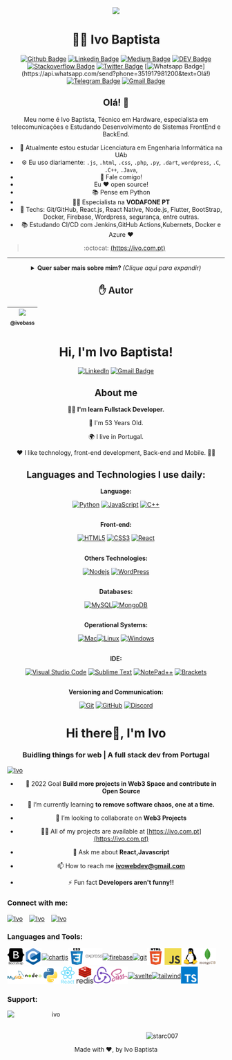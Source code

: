 <div align="center">
	<img width="500" src="https://github.com/ivobass/IvoWebPage/blob/master/coding.jpg?raw=true">


# :man_technologist: Ivo Baptista

[![Github Badge](https://img.shields.io/badge/-Github-000?style=flat-square&logo=Github&logoColor=white&link=https://github.com/ivobass)](https://github.com/ivobass)
[![Linkedin Badge](https://img.shields.io/badge/-LinkedIn-blue?style=flat-square&logo=Linkedin&logoColor=white&link=https://www.linkedin.com/in/ivo-baptista-3712144/)](https://www.linkedin.com/in/ivo-baptista-3712144/)
[![Medium Badge](https://img.shields.io/badge/-@ivobass-black?style=flat-square&labelColor=000000&logo=Medium&link=https://medium.com/@ivobaptista)](https://medium.com/@ivobaptista)
[![DEV Badge](https://img.shields.io/badge/-DEV.to-000?style=flat-square&logo=dev.to&logoColor=white&link=https://dev.to/ivobass)](https://dev.to/ivobass)
[![Stackoverflow Badge](https://img.shields.io/badge/-Stackoverflow-4CA143?style=flat-square&logo=Stackoverflow&logoColor=white&link=https://pt.stackoverflow.com/users/198128/ivo-baptista)](https://pt.stackoverflow.com/users/198128/ivo-baptista)
[![Twitter Badge](https://img.shields.io/badge/-Twitter-1ca0f1?style=flat-square&labelColor=1ca0f1&logo=twitter&logoColor=white&link=https://twitter.com/ivobaptista)](https://twitter.com/ivobaptista)
[![Whatsapp Badge](https://img.shields.io/badge/-Whatsapp-4CA143?style=flat-square&labelColor=4CA143&logo=whatsapp&logoColor=white&link=https://api.whatsapp.com/send?phone=351917981200&text=Olá!)](https://api.whatsapp.com/send?phone=351917981200&text=Olá!)
[![Telegram Badge](https://img.shields.io/badge/-Telegram-1ca0f1?style=flat-square&labelColor=1ca0f1&logo=telegram&logoColor=white&link=https://t.me/joinchat/NRZBjhlw97OlMwfo1AlJBw)](https://t.me/joinchat/NRZBjhlw97OlMwfo1AlJBw)
[![Gmail Badge](https://img.shields.io/badge/-Gmail-c14438?style=flat-square&logo=Gmail&logoColor=white&link=mailto:ivobass@gmail.com)](mailto:ivobass@gmail.com)

## Olá! 👋

Meu nome é Ivo Baptista, Técnico em Hardware, especialista em telecomunicações e Estudando Desenvolvimento de Sistemas FrontEnd e BackEnd.

- 🌱 Atualmente estou estudar Licenciatura em Engenharia Informática na UAb 
- ⚙️ Eu uso diariamente: `.js`, `.html`, `.css`, `.php`, `.py`, `.dart`, `wordpress`, `.C`, `.C++`, `.Java`,
- 💬 Fale comigo!
- Eu :heart: open source!
- :books: Pense em Python
- :office_worker: Especialista na  **VODAFONE PT**
- :blue_heart: Techs: Git/GitHub, React.js, React Native, Node.js, Flutter, BootStrap, Docker, Firebase, Wordpress, segurança, entre outras.
- :books: Estudando CI/CD com Jenkins,GitHub Actions,Kubernets, Docker e Azure :heart:

> :octocat: [(https://ivo.com.pt)](https://ivo.com.pt)

---

<details>
  <summary> <b> Quer saber mais sobre mim? </b> <i>(Clique aqui para expandir)</i> </summary>
  <br>

  [![Github Status](https://github-readme-stats.vercel.app/api?username=IVOBASS&show_icons=true&title_color=fff&icon_color=79ff97&text_color=9f9f9f&bg_color=151515)](https://github.com/ivobass/ivobass)

## Algumas tecnologias

<img src="https://github.com/Quadrified/Quadrified/blob/master/assets/svg/dev/languages/js.svg" alt="js" style="vertical-align:top; margin:4px">
<img src="https://github.com/Quadrified/Quadrified/blob/master/assets/svg/dev/languages/html.svg" alt="html" style="vertical-align:top; margin:4px">
<img src="https://github.com/Quadrified/Quadrified/blob/master/assets/svg/dev/languages/python.svg" alt="Python" style="vertical-align:top; margin:4px">
<img src="https://github.com/Quadrified/Quadrified/blob/master/assets/svg/dev/services/azure.svg" alt="azure" style="vertical-align:top; margin:4px">
<img src="https://github.com/Quadrified/Quadrified/blob/master/assets/svg/dev/services/aws.svg" alt="aws" style="vertical-align:top; margin:4px">
<img src="https://github.com/Quadrified/Quadrified/blob/master/assets/svg/dev/services/dockerhub.svg" alt="dockerhub" style="vertical-align:top; margin:4px">
<img src="https://github.com/Quadrified/Quadrified/blob/master/assets/svg/dev/services/npm.svg" alt="npm" style="vertical-align:top; margin:4px">
<img src="https://github.com/Quadrified/Quadrified/blob/master/assets/svg/dev/tools/visualstudio_code.svg" alt="vscode" style="vertical-align:top; margin:4px">
<img src="https://github.com/Quadrified/Quadrified/blob/master/assets/svg/dev/services/exchange.svg" alt="Exchange" style="vertical-align:top; margin:4px">
<img src="https://github.com/Quadrified/Quadrified/blob/master/assets/svg/dev/services/office_365.svg" alt="Office_365" style="vertical-align:top; margin:4px">
<img src="https://github.com/Quadrified/Quadrified/blob/master/assets/svg/dev/misc/security.svg" alt="Security" style="vertical-align:top; margin:4px">
<img src="https://github.com/Quadrified/Quadrified/blob/master/assets/svg/dev/misc/ai.svg" alt="AI" style="vertical-align:top; margin:4px">
<img src="https://github.com/Quadrified/Quadrified/blob/master/assets/svg/dev/misc/mobile.svg" alt="mobile_development" style="vertical-align:top; margin:4px">
<img src="https://github.com/Quadrified/Quadrified/blob/master/assets/svg/blogs/wordpress.svg" alt="Wordpress" style="vertical-align:top; margin:4px">
<img src="https://github.com/Quadrified/Quadrified/blob/master/assets/svg/devices/mac.svg" alt="Mac" style="vertical-align:top; margin:4px">
<img src="https://github.com/Quadrified/Quadrified/blob/master/assets/svg/devices/pc.svg" alt="PC" style="vertical-align:top; margin:4px"></details>


## :hand: Autor

| [<img width=100 src="https://avatars1.githubusercontent.com/u/9615594?s=400&v=4"><br><sub>@ivobass</sub>](https://github.com/ivobass) |
| :----------------------------------------------------------------------------------------------------------------------------: |

##

# Hi, I'm Ivo Baptista!

[![LinkedIn](https://img.shields.io/static/v1?label=LinkedIn&message=%20&color=pink&logo=LinkedIn&style=flat-square&logoColor=white)](https://www.linkedin.com/in/ivo-baptista-3712144/) [![Gmail Badge](https://img.shields.io/badge/-ivobass@gmail.com-c14438?style=flatsquare&logo=Gmail&logoColor=white&link=mailto:ivobass@gmail.com)](mailto:ivobass@gmail.com)

## About me


👩‍💻 <strong>I'm learn Fullstack Developer.</strong> 

👣 I'm 53 Years Old.

🌍 I live in Portugal.

❤ I like technology, front-end development, Back-end and  Mobile. 🎯🚀

## Languages and Technologies I use daily:

**Language:**

[![Python](https://img.shields.io/badge/-Python-ADFF2F?logo=python&link=https://github.com/ivobass/)](https://github.com/ivobass/) 
[![JavaScript](https://img.shields.io/badge/-JavaScript-black?style=flat-square&logo=javascript&link=https://github.com/ivobass/)](https://github.com/ivobass/) 
[![C++](https://img.shields.io/badge/-C++-black?style=flat-square&logo=c++&link=https://github.com/ivobass/)](https://github.com/ivobass/) 	


##

**Front-end:**

[![HTML5](https://img.shields.io/badge/-HTML5-E34F26?style=flat-square&logo=html5&logoColor=white&link=https://github.com/ivobass)](https://github.com/ivobass)   [![CSS3](https://img.shields.io/badge/-CSS3-1572B6?style=flat-square&logo=css3&link=https://github.com/ivobass)](https://github.com/ivobass)   [![React](https://img.shields.io/badge/-React-black?style=flat-square&logo=react&link=https://github.com/ivobass/)](https://github.com/ivobass/)  

##

**Others Technologies:**

[![Nodejs](https://img.shields.io/badge/-Nodejs-black?style=flat-square&logo=Node.js&link=https://github.com/ivobass/)](https://github.com/ivobass/) [![WordPress](https://img.shields.io/badge/-WordPress-00007f?style=flat-square&logo=wordpress&link=https://github.com/ivobass/)](https://github.com/ivobass/)

##

**Databases:**

[![MySQL](https://img.shields.io/badge/-MySQL-007800?style=flat-square&logo=mysql&link=https://github.com/ivobass/)](https://github.com/ivobass/)[![MongoDB](https://img.shields.io/badge/-MongoDB-black?style=flat-square&logo=mongodb&link=https://github.com/ivobass/)](https://github.com/ivobass/)

##

**Operational Systems:**

[![Mac](https://img.shields.io/badge/-IOS-4444D6?style=flat-square&logo=apple&link=https://github.com/ivobass/)](https://github.com/ivobass/)[![Linux](https://img.shields.io/badge/-Linux-333333?style=flat-square&logo=Linux&link=https://github.com/ivobass/)](https://github.com/ivobass/) [![Windows](https://img.shields.io/badge/-Windows-0078D6?style=flat-square&logo=Windows&link=https://github.com/ivobass/)](https://github.com/ivobass/)

##

**IDE:**

[![Visual Studio Code](https://img.shields.io/badge/-Visual%20Studio%20Code-007ACC?style=flat-square&logo=VisualStudioCode&link=https://github.com/ivobass/)](https://github.com/ivobass/)
[![Sublime Text](https://img.shields.io/badge/-Sublime%20Text-007ACC?style=flat-square&logo=SublimeText&link=https://github.com/ivobass/)](https://github.com/ivobass/)
	[![NotePad++](https://img.shields.io/badge/-NotePad++%20-007ACC?style=flat-square&logo=NotePad++&link=https://github.com/ivobass/)](https://github.com/ivobass/)
	[![Brackets](https://img.shields.io/badge/-Brackets%20-007ACC?style=flat-square&logo=Brackets&link=https://github.com/ivobass/)](https://github.com/ivobass/)
##

**Versioning and Communication:**

[![Git](https://img.shields.io/badge/-Git-black?style=flat-square&logo=git&link=https://github.com/ivobass/)](https://github.com/ivobass/) [![GitHub](https://img.shields.io/badge/-GitHub-181717?style=flat-square&logo=github&link=https://github.com/ivobass/)](https://github.com/ivobass/) [![Discord](https://img.shields.io/badge/-Discord-000000?style=flat-square&logo=Discord&link=https://github.com/ivobass/)](https://github.com/ivobass/)

<h1 align="center">Hi there👋, I'm Ivo </h1>
<h3 align="center">Buidling things for web | A full stack dev from Portugal</h3>

<p align="left"> <a href="https://twitter.com/ivobaptista" target="blank"><img src="https://img.shields.io/twitter/follow/IvoBaptista?logo=twitter&style=for-the-badge" alt="Ivo" /></a> </p>

- 🔭 2022 Goal **Build more projects in Web3 Space and contribute in Open Source**

- 🌱 I’m currently learning **to remove software chaos, one at a time.**

- 👯 I’m looking to collaborate on **Web3 Projects**

- 👨‍💻 All of my projects are available at [https://ivo.com.pt](https://ivo.com.pt)

- 💬 Ask me about **React,Javascript**

- 📫 How to reach me **ivowebdev@gmail.com**

- ⚡ Fun fact **Developers aren't funny!!**

<h3 align="left">Connect with me:</h3>
<p align="left" style="display: flex; align-items:center">
<a href="https://twitter.com/ivobaptista" target="blank" ><img align="center" src="https://raw.githubusercontent.com/rahuldkjain/github-profile-readme-generator/master/src/images/icons/Social/twitter.svg" alt="Ivo" height="30" width="30" /></a>
<a href="https://www.linkedin.com/in/ivo-baptista-3712144/" target="blank" style="margin-left:15px"><img align="center" src="https://raw.githubusercontent.com/rahuldkjain/github-profile-readme-generator/master/src/images/icons/Social/linked-in-alt.svg" alt="Ivo" height="30" width="30" /></a>
<a href="https://instagram.com/ivobassplayer" target="blank" style="margin-left:15px"><img align="center" src="https://raw.githubusercontent.com/rahuldkjain/github-profile-readme-generator/master/src/images/icons/Social/instagram.svg" alt="Ivo" height="30" width="30" /></a>
</p>

<h3 align="left">Languages and Tools:</h3>
<p align="left" style="display: flex; align-items:center; flex-wrap: wrap;"> <a href="https://getbootstrap.com" target="_blank" rel="noreferrer"> <img src="https://raw.githubusercontent.com/devicons/devicon/master/icons/bootstrap/bootstrap-plain-wordmark.svg" alt="bootstrap" width="40" height="40"/> </a> <a href="https://www.cprogramming.com/" target="_blank" rel="noreferrer"> <img src="https://raw.githubusercontent.com/devicons/devicon/master/icons/c/c-original.svg" alt="c" width="40" height="40"/> </a> <a href="https://www.chartjs.org" target="_blank" rel="noreferrer"> <img src="https://www.chartjs.org/media/logo-title.svg" alt="chartjs" width="40" height="40"/> </a> <a href="https://www.w3schools.com/css/" target="_blank" rel="noreferrer"> <img src="https://raw.githubusercontent.com/devicons/devicon/master/icons/css3/css3-original-wordmark.svg" alt="css3" width="40" height="40"/> </a> <a href="https://expressjs.com" target="_blank" rel="noreferrer"> <img src="https://raw.githubusercontent.com/devicons/devicon/master/icons/express/express-original-wordmark.svg" alt="express" width="40" height="40"/> </a> <a href="https://firebase.google.com/" target="_blank" rel="noreferrer"> <img src="https://www.vectorlogo.zone/logos/firebase/firebase-icon.svg" alt="firebase" width="40" height="40"/> </a> <a href="https://git-scm.com/" target="_blank" rel="noreferrer"> <img src="https://www.vectorlogo.zone/logos/git-scm/git-scm-icon.svg" alt="git" width="40" height="40"/> </a> <a href="https://www.w3.org/html/" target="_blank" rel="noreferrer"> <img src="https://raw.githubusercontent.com/devicons/devicon/master/icons/html5/html5-original-wordmark.svg" alt="html5" width="40" height="40"/> </a> <a href="https://developer.mozilla.org/en-US/docs/Web/JavaScript" target="_blank" rel="noreferrer"> <img src="https://raw.githubusercontent.com/devicons/devicon/master/icons/javascript/javascript-original.svg" alt="javascript" width="40" height="40"/> </a> <a href="https://www.linux.org/" target="_blank" rel="noreferrer"> <img src="https://raw.githubusercontent.com/devicons/devicon/master/icons/linux/linux-original.svg" alt="linux" width="40" height="40"/> </a> <a href="https://www.mongodb.com/" target="_blank" rel="noreferrer"> <img src="https://raw.githubusercontent.com/devicons/devicon/master/icons/mongodb/mongodb-original-wordmark.svg" alt="mongodb" width="40" height="40"/> </a> <a href="https://www.mysql.com/" target="_blank" rel="noreferrer"> <img src="https://raw.githubusercontent.com/devicons/devicon/master/icons/mysql/mysql-original-wordmark.svg" alt="mysql" width="40" height="40"/> </a> <a href="https://nodejs.org" target="_blank" rel="noreferrer"> <img src="https://raw.githubusercontent.com/devicons/devicon/master/icons/nodejs/nodejs-original-wordmark.svg" alt="nodejs" width="40" height="40"/> </a> <a href="https://www.python.org" target="_blank" rel="noreferrer"> <img src="https://raw.githubusercontent.com/devicons/devicon/master/icons/python/python-original.svg" alt="python" width="40" height="40"/> </a> <a href="https://reactjs.org/" target="_blank" rel="noreferrer"> <img src="https://raw.githubusercontent.com/devicons/devicon/master/icons/react/react-original-wordmark.svg" alt="react" width="40" height="40"/> </a> <a href="https://redis.io" target="_blank" rel="noreferrer"> <img src="https://raw.githubusercontent.com/devicons/devicon/master/icons/redis/redis-original-wordmark.svg" alt="redis" width="40" height="40"/> </a> <a href="https://redux.js.org" target="_blank" rel="noreferrer"> <img src="https://raw.githubusercontent.com/devicons/devicon/master/icons/redux/redux-original.svg" alt="redux" width="40" height="40"/> </a> <a href="https://sass-lang.com" target="_blank" rel="noreferrer"> <img src="https://raw.githubusercontent.com/devicons/devicon/master/icons/sass/sass-original.svg" alt="sass" width="40" height="40"/> </a> <a href="https://svelte.dev" target="_blank" rel="noreferrer"> <img src="https://upload.wikimedia.org/wikipedia/commons/1/1b/Svelte_Logo.svg" alt="svelte" width="40" height="40"/> </a> <a href="https://tailwindcss.com/" target="_blank" rel="noreferrer"> <img src="https://www.vectorlogo.zone/logos/tailwindcss/tailwindcss-icon.svg" alt="tailwind" width="40" height="40"/> </a> <a href="https://www.typescriptlang.org/" target="_blank" rel="noreferrer"> <img src="https://raw.githubusercontent.com/devicons/devicon/master/icons/typescript/typescript-original.svg" alt="typescript" width="40" height="40"/> </a> </p>

<h3 align="left">Support:</h3>
<p><a href="https://ko-fi.com/ivobass"> <img align="left" src="https://cdn.ko-fi.com/cdn/kofi3.png?v=3" height="50" width="210" alt="ivo" /></a></p><br><br>

<p>&nbsp;<img align="center" src="https://github-readme-stats.vercel.app/api?username=IVOBASS&show" alt="starc007" /></p>


Made with ❤, by Ivo Baptista
    
